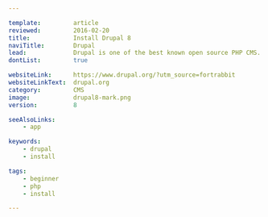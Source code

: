 ```yaml
---

template:         article
reviewed:         2016-02-20
title:            Install Drupal 8
naviTitle:        Drupal
lead:             Drupal is one of the best known open source PHP CMS. Learn here how to use it with fortrabbit.
dontList:         true

websiteLink:      https://www.drupal.org/?utm_source=fortrabbit
websiteLinkText:  drupal.org
category:         CMS
image:            drupal8-mark.png
version:          8

seeAlsoLinks:
    - app

keywords:
    - drupal
    - install

tags:
    - beginner
    - php
    - install

---
```


<!--

TODO: finish this article. See other branch.

-->
